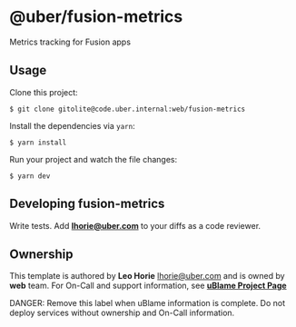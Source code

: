 # @uber/fusion-metrics

Metrics tracking for Fusion apps

## Usage

Clone this project:

```
$ git clone gitolite@code.uber.internal:web/fusion-metrics
```

Install the dependencies via `yarn`:

```
$ yarn install
```

Run your project and watch the file changes:

```
$ yarn dev
```

## Developing fusion-metrics

Write tests. Add **lhorie@uber.com** to your diffs as a code reviewer.

## Ownership

This template is authored by **Leo Horie** <lhorie@uber.com> and is owned by **web** team. For On-Call and support information, see **[uBlame Project Page](https://ublame.uberinternal.com/TODO)**

DANGER: Remove this label when uBlame information is complete. Do not deploy services without ownership and On-Call information.
